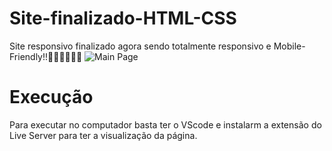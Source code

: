 # Site-finalizado-HTML-CSS
Site responsivo finalizado agora sendo totalmente responsivo e Mobile-Friendly!!🥳🥳🥳🥳🥳🥳
<img src="https://user-images.githubusercontent.com/100368699/158036517-99d95b02-4f0e-4016-8504-3771834ec23a.png" alt="Main Page">
<h1>Execução</h1>
<p>Para executar no computador basta ter o VScode e instalarm a extensão do Live Server para ter a visualização da página.</p>
